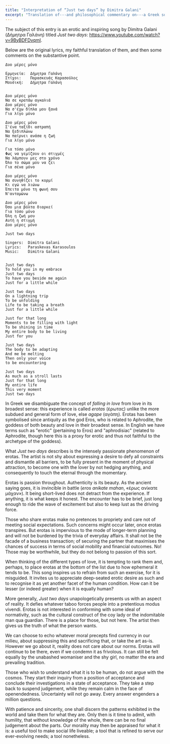 ```yaml
---
title: "Interpretation of “Just two days” by Dimitra Galani"
excerpt: "Translation of---and philosophical commentary on---a Greek song whose translated title is 'Just two days'."
---
```


The subject of this entry is an erotic and inspiring song by Dimitra Galani (Δήμητρα
Γαλάνη) titled _Just two days_: <https://www.youtube.com/watch?v=9ByBDFDvqmI>.

Below are the original lyrics, my faithful translation of them, and
then some comments on the substantive point.

```
Δυο μέρες μόνο

Ερμηνεία:  Δήμητρα Γαλάνη
Στίχοι:    Παρασκευάς Καρασούλος
Μουσική:   Δήμητρα Γαλάνη


Δυο μέρες μόνο
Να σε κρατάω αγκαλιά
Δυο μέρες μόνο
Να σ'έχω δίπλα μου ξανά
Για λίγο μόνο

Δυο μέρες μόνο
Σ'ένα ταξίδι αστραπή
Να ξεδιπλώνω
Να παίρνει ανάσα η ζωή
Για λίγο μόνο

Για τόσο μόνο
Φως να γεμίζουν οι στιγμές
Να λάμπουν μες στο χρόνο
Όλο το σώμα μου να ζει
Για σένα μόνο

Δυο μέρες μόνο
Να συνηθίζει το κορμί
Κι εγώ να λιώνω
Έπειτα μόνο τη φωνή σου
Ν'ανταμώνω

Δυο μέρες μόνο
Όσο μια βόλτα διαρκεί
Για τόσο μόνο
Όλη η ζωή μου
Αυτή η στιγμή
Δυο μέρες μόνο
```

```
Just two days

Singers:  Dimitra Galani
Lyrics:   Paraskevas Karasoulos
Music:    Dimitra Galani


Just two days
To hold you in my embrace
Just two days
To have you beside me again
Just for a little while

Just two days
On a lightning trip
To be unfolding
Life to be taking a breath
Just for a little while

Just for that long
Moments to be filling with light
To be shining in time
My entire body to be living
Just for you

Just two days
The body to be adapting
And me be melting
Then only your voice
to be encountering

Just two days
As much as a stroll lasts
Just for that long
My entire life
This very moment
Just two days
```

In Greek we disambiguate the concept of _falling in love_ from love in
its broadest sense: this experience is called _erotas_ (έρωτας) unlike
the more subdued and general form of love, else _agape_ (αγάπη).
Erotas has been symbolised since antiquity as the god Eros, who is
related to Aphrodite, the goddess of both beauty and love in their
broadest sense. In English we have terms such as "erotic" (pertaining
to Eros) and "aphrodisiac" (related to Aphrodite, though here this is a
proxy for erotic and thus not faithful to the archetype of the goddess).

What _Just two days_ describes is the intensely passionate phenomenon
of erotas. The artist is not shy about expressing a desire to defy all
constraints and dismantle all barriers, to be fully present in the
moment of physical attraction, to become one with the lover by not
hedging anything, and consequently to touch the eternal through the
momentary.

Erotas is passion throughout. Authenticity is its beauty. As the
ancient saying goes, it is invincible in battle (_eros anikate mahan_,
«έρως ανίκατε μάχαν»). It being short-lived does not detract from the
experience. If anything, it is what keeps it honest. The encounter has
to be brief, just long enough to ride the wave of excitement but also
to keep lust as the driving force.

Those who share erotas make no pretences to propriety and care not of
meeting social expectations. Such concerns might occur later, once
erotas transpires. But erotas is impervious to the mode of longer-term
planning and will not be burdened by the trivia of everyday affairs.
It shall not be the facade of a business transaction; of securing the
partner that maximises the chances of success in terms of social
mobility and financial outcomes. No! Those may be worthwhile, but they
do not belong to passion of this sort.

When thinking of the different types of love, it is tempting to rank
them and, perhaps, to place erotas at the bottom of the list due to
how ephemeral it tends to be. This song inspires us to refrain from
such an exercise, for it is misguided. It invites us to appreciate
deep-seated erotic desire as such and to recognise it as yet another
facet of the human condition. How can it be lesser (or indeed greater)
when it is equally human?

More generally, _Just two days_ unapologetically presents us with an
aspect of reality. It defies whatever taboo forces people into a
pretentious modus vivendi. Erotas is not interested in conforming with
some ideal of normativity, such as the cultural construct of the coy
lady or the indomitable man qua guardian. There is a place for those,
but not here. The artist then gives us the truth of what the person
wants.

We can choose to echo whatever moral precepts find currency in our
milieu, about suppressing this and sacrificing that, or take the art
as-is. However we go about it, reality does not care about our norms.
Erotas will continue to be there, even if we condemn it as frivolous.
It can still be felt equally by the unabashed womaniser and the shy
girl, no matter the era and prevailing tradition.

Those who wish to understand what it is to be human, do not argue with
the cosmos. They start their inquiry from a position of acceptance and
conclude their investigations in a state of acceptance. They take a
step back to suspend judgement, while they remain calm in the face of
openendedness. Uncertainty will not go away. Every answer engenders a
million questions.

With patience and sincerity, one shall discern the patterns exhibited
in the world and take them for what they are. Only then is it time to
admit, with humility, that without knowledge of the whole, there can
be no final judgement about the parts. Our morality may then be
appraised for what it is: a useful tool to make social life liveable;
a tool that is refined to serve our ever-evolving needs; a tool
nonetheless.
